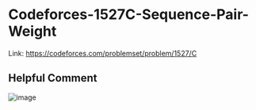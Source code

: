 # Codeforces-1527C-Sequence-Pair-Weight
Link: https://codeforces.com/problemset/problem/1527/C
## Helpful Comment
![image](https://github.com/mgalang229/Codeforces-1527C-Sequence-Pair-Weight/assets/51401355/1cca1016-ea63-4796-b987-4891f761aea5)
